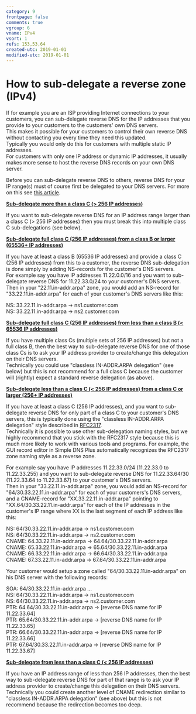 ```yaml
---
category: 9
frontpage: false
comments: true
vgroup: 6
vname: IPv4
vsort: 1
refs: 153,53,64
created-utc: 2019-01-01
modified-utc: 2019-01-01
---
```

# How to sub-delegate a reverse zone (IPv4)

If for example you are an ISP providing Internet connections to your customers, you can sub-delegate reverse DNS for the IP addresses that you provide to your customers to the customers' own DNS servers.  
This makes it possible for your customers to control their own reverse DNS without contacting you every time they need this updated.  
Typically you would only do this for customers with multiple static IP addresses.  
For customers with only one IP address or dynamic IP addresses, it usually makes more sense to host the reverse DNS records on your own DNS server.

Before you can sub-delegate reverse DNS to others, reverse DNS for your IP range(s) must of course first be delegated to your DNS servers. For more on this see [this article](/kb/53/how-do-i-get-reverse-dns-for-my-ip-addresses-delegated-to-my-own-dns-server).

**<u>Sub-delegate more than a class C (&gt; 256 IP addresses)</u>**

If you want to sub-delegate reverse DNS for an IP address range larger than a class C (&gt; 256 IP addresses) then you must break this into multiple class C sub-delegations (see below).

**<u>Sub-delegate full class C (256 IP addresses) from a class B or larger (65536+ IP addresses)</u>**

If you have at least a class B (65536 IP addresses) and provide a class C (256 IP addresses) from this to a customer, the reverse DNS sub-delegation is done simply by adding NS-records for the customer's DNS servers.  
For example say you have IP addresses 11.22.0.0/16 and you want to sub-delegate reverse DNS for 11.22.33.0/24 to your customer's DNS servers.  
Then in your "22.11.in-addr.arpa" zone, you would add an NS-record for "33.22.11.in-addr.arpa" for each of your customer's DNS servers like this:

NS: 33.22.11.in-addr.arpa -&gt; ns1.customer.com  
NS: 33.22.11.in-addr.arpa -&gt; ns2.customer.com

**<u>Sub-delegate full class C (256 IP addresses) from less than a class B (&lt; 65536 IP addresses)</u>**

If you have multiple class Cs (multiple sets of 256 IP addresses) but not a full class B, then the best way to sub-delegate reverse DNS for one of those class Cs is to ask your IP address provider to create/change this delegation on their DNS servers.  
Technically you could use "classless IN-ADDR.ARPA delegation" (see below) but this is not recommend for a full class C because the customer will (rightly) expect a standard reverse delegation (as above).

**<u>Sub-delegate less than a class C (&lt; 256 IP addresses) from a class C or larger (256+ IP addresses)</u>**

If you have at least a class C (256 IP addresses), and you want to sub-delegate reverse DNS for only part of a class C to your customer's DNS servers, this is typically done using the "classless IN-ADDR.ARPA delegation" style described in [RFC2317](http://www.rfc-editor.org/rfc/rfc2317.txt).  
Technically it is possible to use other sub-delegation naming styles, but we highly recommend that you stick with the RFC2317 style because this is much more likely to work with various tools and programs. For example, the GUI record editor in Simple DNS Plus automatically recognizes the RFC2317 zone naming style as a reverse zone.

For example say you have IP addresses 11.22.33.0/24 (11.22.33.0 to 11.22.33.255) and you want to sub-delegate reverse DNS for 11.22.33.64/30 (11.22.33.64 to 11.22.33.67) to your customer's DNS servers.  
Then in your "33.22.11.in-addr.arpa" zone, you would add an NS-record for "64/30.33.22.11.in-addr.arpa" for each of your customers's DNS servers, and a CNAME-record for "XX.33.22.11.in-addr.arpa" pointing to "XX.64/30.33.22.11.in-addr.arpa" for each of the IP addresses in the customer's IP range where XX is the last segment of each IP address like this:

NS: 64/30.33.22.11.in-addr.arpa -&gt; ns1.customer.com  
NS: 64/30.33.22.11.in-addr.arpa -&gt; ns2.customer.com  
CNAME: 64.33.22.11.in-addr.arpa -&gt; 64.64/30.33.22.11.in-addr.arpa  
CNAME: 65.33.22.11.in-addr.arpa -&gt; 65.64/30.33.22.11.in-addr.arpa  
CNAME: 66.33.22.11.in-addr.arpa -&gt; 66.64/30.33.22.11.in-addr.arpa  
CNAME: 67.33.22.11.in-addr.arpa -&gt; 67.64/30.33.22.11.in-addr.arpa

Your customer would setup a zone called "64/30.33.22.11.in-addr.arpa" on his DNS server with the following records:

SOA: 64/30.33.22.11.in-addr.arpa ...  
NS: 64/30.33.22.11.in-addr.arpa -&gt; ns1.customer.com  
NS: 64/30.33.22.11.in-addr.arpa -&gt; ns2.customer.com  
PTR: 64.64/30.33.22.11.in-addr.arpa -&gt; [reverse DNS name for IP 11.22.33.64]  
PTR: 65.64/30.33.22.11.in-addr.arpa -&gt; [reverse DNS name for IP 11.22.33.65]  
PTR: 66.64/30.33.22.11.in-addr.arpa -&gt; [reverse DNS name for IP 11.22.33.66]  
PTR: 67.64/30.33.22.11.in-addr.arpa -&gt; [reverse DNS name for IP 11.22.33.67]

**<u>Sub-delegate from less than a class C (&lt; 256 IP addresses)</u>**

If you have an IP address range of less than 256 IP addresses, then the best way to sub-delegate reverse DNS for part of that range is to ask your IP address provider to create/change this delegation on their DNS servers.  
Technically you could create another level of CNAME redirection similar to "classless IN-ADDR.ARPA delegation" (see above) but this is not recommend because the redirection becomes too deep.

